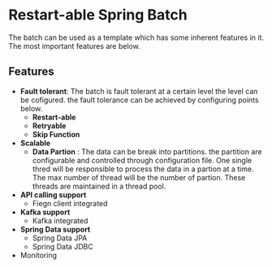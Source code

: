 # Restart-able Spring Batch
The batch can be used as a template which has some inherent features in it. The most important features are below.
## Features
- **Fault tolerant**: The batch is fault tolerant at a certain level the level can be cofigured. the fault tolerance can be achieved by configuring points below.
  - **Restart-able**
  - **Retryable**
  - **Skip Function**
- **Scalable**
  - **Data Partion** : The data can be break into partitions. the partition are configurable and controlled through configuration file. One single thred will be responsible to process the data in a partion at a time. The max number of thread will be the number of partion. These threads are maintained in a thread pool.
- **API calling support**
  -  Fiegn client integrated
- **Kafka support**
  - Kafka integrated  
- **Spring Data support**
  - Spring Data JPA
  - Spring Data JDBC
- Monitoring
